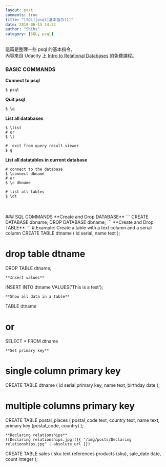 ```yaml
---
layout: post
comments: true
title: "[SQL][psql]基本指令(1)"
date: 2018-06-15 14:32
author: "Shihs"
category: [SQL, psql]
---
```


這篇是整理一些 psql 的基本指令，<br>
內容來自 Udacity 上 [Intro to Relational Databases](https://www.udacity.com/course/intro-to-relational-databases--ud197) 的免費課程。

### BASIC COMMANDS
**Connect to psql**
```
$ psql
```
**Quit psql**
```
$ \q
```
**List all databases**
```
$ \list
# or
$ \l

#  exit from query result viewer
$ q
```
**List all datatables in current database**
```
# connect to the database
$ \connect dbname
# or
$ \c dbname

# list all tables 
$ \dt
```
<br>
<br>
### SQL COMMANDS
**Create and Drop DATABASE**
```
CREATE DATABASE dbname;
DROP DATABASE dbname;
```
**Create and Drop TABLE**
```
# Example: Create a table with a text column and a serial column
CREATE TABLE dtname (
	id serial,
	name text
);

# drop table dtname
DROP TABLE dtname;
```
**Insert values**
```
INSERT INTO dtname VALUES('This is a test');
```
**Show all data in a table**
```
TABLE dtname
# or
SELECT * FROM dtname
```
**Set primary key**
```
# single column primary key
CREATE TABLE dtname (
	id serial primary key,
	name text,
	birthday date
);

# multiple columns primary key
CREATE TABLE postal_places (
	postal_code text,
	country text,
	name text,
	primary key (postal_code, country)
);
```
**Declaring relationships**
![Declaring relationships.jpg]({{ "/img/posts/Declaring relationships.jpg" | absolute_url }})
```
CREATE TABLE sales (
	sku text references products (sku),
	sale_date date,
	count integer
);
```








